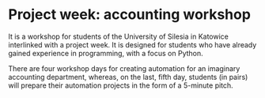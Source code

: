 # Project week: accounting workshop

It is a workshop for students of the University of Silesia in Katowice interlinked with a project week.
It is designed for students who have already gained experience in programming, with a focus on Python.

There are four workshop days for creating automation for an imaginary accounting department, whereas, on the last, fifth day, students (in pairs) will prepare their automation projects in the form of a 5-minute pitch.
